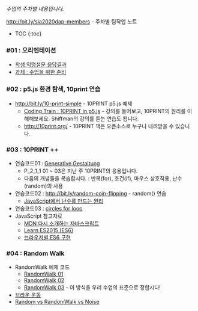 *수업의 주차별 내용입니다.*

<http://bit.ly/sia2020dap-members> - 주차별 팀작업 노트

 * TOC
{:toc}

### #01 : 오리엔테이션
 * [학생 익명설문 응답결과](https://docs.google.com/forms/d/18Xom4iGPhUbJ1pilxJVr9zyXAyzG9mUvkywvBQXoxDU/viewanalytics)
 * [과제 : 수업을 위한 준비](homework.md)

### #02 : p5.js 환경 탐색, 10print 연습
 * <http://bit.ly/10-print-simple> - 10PRINT p5.js 예제
   * [Coding Train : 10PRINT in p5.js](https://youtu.be/bEyTZ5ZZxZs) - 강의를 들어보고, 10PRINT의 원리를 이해해보세요. Shiffman의 강의를 듣는 연습도 됩니다.
   * <http://10print.org/> - 10PRINT 책은 오픈소스로 누구나 내려받을 수 있습니다.

### #03 : 10PRINT ++
 * 연습코드01 : [Generative Gestaltung](http://www.generative-gestaltung.de/2/)
   * P_2_1_1 01 ~ 03은 지난 주 10PRINT의 응용입니다.
   * 다음의 개념들을 복습합시다. : 반복(for), 조건(if), 마우스 상호작용, 난수(random)의 사용
 * 연습코드02 : http://bit.ly/random-coin-flipping - random() 연습
   * [JavaScript에서 난수를 만드는 원리](https://hackernoon.com/how-does-javascripts-math-random-generate-random-numbers-ef0de6a20131)
 * 연습코드03 : [circles for loop](https://editor.p5js.org/picxenk@gmail.com/sketches/J7LdllkTh)
 * JavaScript 참고자료
   * [MDN 다시 소개하는 자바스크립트](https://developer.mozilla.org/en-US/docs/Web/JavaScript/A_re-introduction_to_JavaScript)
   * [Learn ES2015 (ES6)](https://babeljs.io/docs/en/learn)
   * [브라우저별 ES6 구현](http://kangax.github.io/compat-table/es6/)

### #04 : Random Walk
 * RandomWalk 예제 코드
   * [RandomWalk 01](https://editor.p5js.org/picxenk@gmail.com/sketches/ejxF-rYAP)
   * [RandomWalk 02](https://editor.p5js.org/picxenk@gmail.com/sketches/kl2xkLHQZ)
   * [RandomWalk 03](https://editor.p5js.org/picxenk@gmail.com/sketches/apa77mb1z) - 이 방식을 우리 수업의 표준으로 정합시다!
 * [브라운 운동](https://ko.wikipedia.org/wiki/%EB%B8%8C%EB%9D%BC%EC%9A%B4_%EC%9A%B4%EB%8F%99)
 * [Random vs RandomWalk vs Noise](https://editor.p5js.org/picxenk@gmail.com/sketches/vU66CoHcP)
